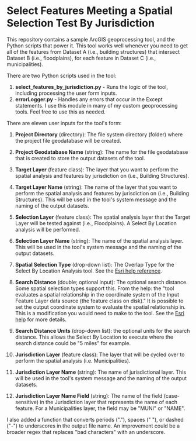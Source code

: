 # Select Features Meeting a Spatial Selection Test By Jurisdiction

This repository contains a sample ArcGIS geoprocessing tool, and the Python scripts that power it.  This tool works well whenever you need to get all of the features from Dataset A (i.e., building structures) that intersect Dataset B (i.e., floodplains), for each feature in Dataset C (i.e., municipalities).

There are two Python scripts used in the tool:

1. **select_features_by_jurisdiction.py** - Runs the logic of the tool, including processing the user form inputs.
2. **errorLogger.py** - Handles any errors that occur in the Except statements.  I use this module in many of my custom geoprocessing tools.  Feel free to use this as needed. 

There are eleven user inputs for the tool's form:

1. **Project Directory** (directory): The file system directory (folder) where the project file geodatabase will be created.

2. **Project Geodatabase Name** (string): The name for the file geodatabase that is created to store the output datasets of the tool.

3. **Target Layer** (feature class): The layer that you want to perform the spatial analysis and features by jurisdiction on (i.e., Building Structures). 

4. **Target Layer Name** (string): The name of the layer that you want to perform the spatial analysis and features by jurisdiction on (i.e., Building Structures). This will be used in the tool's system message and the naming of the output datasets.

5. **Selection Layer** (feature class): The spatial analysis layer that the Target Layer will be tested against (i.e., Floodplains). A Select By Location analysis will be performed.

6. **Selection Layer Name** (string): The name of the spatial analysis layer. This will be used in the tool's system message and the naming of the output datasets.

7. **Spatial Selection Type** (drop-down list): The Overlap Type for the Select By Location Analysis  tool.  See the [Esri help reference](http://desktop.arcgis.com/en/arcmap/10.5/tools/data-management-toolbox/select-layer-by-location.htm).

8. **Search Distance** (double; optional input): The optional search distance. Some spatial selection types support this.  From the help: the "tool evaluates a spatial relationship in the coordinate system of the Input Feature Layer data source (the feature class on disk)."  It is possible to set the output coordinate system to evaluate the spatial relationship in.  This is a modification you would need to make to the tool.  See the [Esri help](http://desktop.arcgis.com/en/arcmap/10.5/tools/environments/output-coordinate-system.htm) for more details.

9. **Search Distance Units** (drop-down list): the optional units for the search distance.  This allows the Select By Location to execute where the search distance could be "5 miles" for example.

10. **Jurisdiction Layer** (feature class): The layer that will be cycled over to perform the spatial analysis (i.e. Municipalities).

11. **Jurisdiction Layer Name** (string): The name of jurisdictional layer. This will be used in the tool's system message and the naming of the output datasets.

12. **Jurisdiction Layer Name Field** (string): The name of the field (case-sensitive) in the Jurisdiction layer that represents the name of each feature. For a Municipalities layer, the field may be "MUNI" or "NAME".

I also added a function that converts periods ("."), spaces (" "), or dashed ("-") to underscores in the output file name.  An improvement could be a broader regex that replaces "bad characters" with an underscore.

